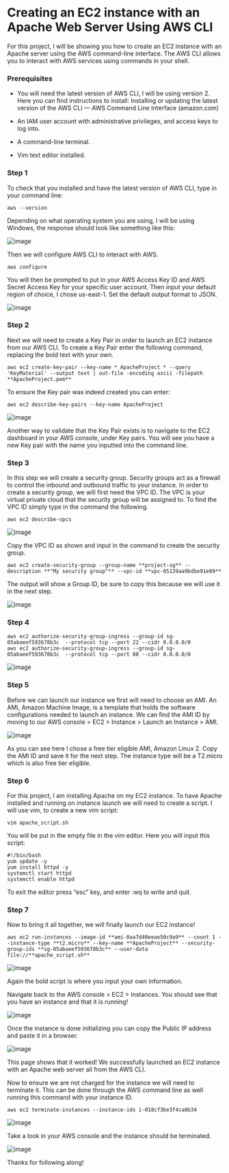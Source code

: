 # Creating an EC2 instance with an Apache Web Server Using AWS CLI

For this project, I will be showing you how to create an EC2 instance with an Apache server using the AWS command-line interface. The AWS CLI allows you to interact with AWS services using commands in your shell.


### Prerequisites
* You will need the latest version of AWS CLI, I will be using version 2. Here you can find instructions to install: Installing or updating the latest version of the AWS CLI — AWS Command Line Interface (amazon.com)

* An IAM user account with administrative privileges, and access keys to log into.

* A command-line terminal.

* Vim text editor installed.

### Step 1
To check that you installed and have the latest version of AWS CLI, type in your command line:

```
aws --version
```

Depending on what operating system you are using, I will be using Windows, the response should look like something like this:


![image](https://user-images.githubusercontent.com/115881685/217720278-f5731669-a668-4b18-bbc3-cdd3b08cf970.png)


Then we will configure AWS CLI to interact with AWS.

```
aws configure
```


You will then be prompted to put in your AWS Access Key ID and AWS Secret Access Key for your specific user account. Then input your default region of choice, I chose us-east-1. Set the default output format to JSON.


![image](https://user-images.githubusercontent.com/115881685/217720526-9a042ba3-163b-4c7f-9754-c533d3dfffa1.png)


### Step 2
Next we will need to create a Key Pair in order to launch an EC2 instance from our AWS CLI. To create a Key Pair enter the following command, replacing the bold text with your own.

```
aws ec2 create-key-pair --key-name * ApacheProject * --query 'KeyMaterial' --output text | out-file -encoding ascii -filepath **ApacheProject.pem**
```


To ensure the Key pair was indeed created you can enter:

```
aws ec2 describe-key-pairs --key-name ApacheProject
```


![image](https://user-images.githubusercontent.com/115881685/217721394-62d7d935-93e6-49e0-8a27-4c1b3d321010.png)



Another way to validate that the Key Pair exists is to navigate to the EC2 dashboard in your AWS console, under Key pairs. You will see you have a new Key pair with the name you inputted into the command line.


### Step 3

In this step we will create a security group. Security groups act as a firewall to control the inbound and outbound traffic to your instance. In order to create a security group, we will first need the VPC ID. The VPC is your virtual private cloud that the security group will be assigned to. To find the VPC ID simply type in the command the following.


```
aws ec2 describe-vpcs
```


![image](https://user-images.githubusercontent.com/115881685/217721553-d2a3a721-90c4-46e0-89cb-2af2a211da97.png)



Copy the VPC ID as shown and input in the command to create the security group.



```
aws ec2 create-security-group --group-name **project-sg** --description **"My security group"** --vpc-id **vpc-05139aa9bdbe91e09**
```


The output will show a Group ID, be sure to copy this because we will use it in the next step.


![image](https://user-images.githubusercontent.com/115881685/217722340-b23451a3-130c-4fe5-89e2-5637780e718b.png)



### Step 4



```
aws ec2 authorize-security-group-ingress --group-id sg-05abaeef593678b3c  --protocol tcp --port 22 --cidr 0.0.0.0/0
aws ec2 authorize-security-group-ingress --group-id sg-05abaeef593678b3c  --protocol tcp --port 80 --cidr 0.0.0.0/0
```



![image](https://user-images.githubusercontent.com/115881685/217722887-cb682876-e6a9-455f-a3b7-7e388f788be0.png)




### Step 5

Before we can launch our instance we first will need to choose an AMI. An AMi, Amazon Machine Image, is a template that holds the software configurations needed to launch an instance. We can find the AMI ID by moving to our AWS console > EC2 > Instance > Launch an Instance > AMI.




![image](https://user-images.githubusercontent.com/115881685/217722941-4110c2f4-d76b-4b1d-8136-aa99161dee68.png)




As you can see here I chose a free tier eligible AMI, Amazon Linux 2. Copy the AMI ID and save it for the next step. The instance type will be a T2.micro which is also free tier eligible.




### Step 6


For this project, I am installing Apache on my EC2 instance. To have Apache installed and running on instance launch we will need to create a script. I will use vim, to create a new vim script:




```
vim apache_script.sh
```


You will be put in the empty file in the vim editor. Here you will input this script:



```
#!/bin/bash
yum update -y
yum install httpd -y
systemctl start httpd
systemctl enable httpd
```



To exit the editor press “esc” key, and enter :wq to write and quit.



### Step 7

Now to bring it all together, we will finally launch our EC2 instance!


```
aws ec2 run-instances --image-id **ami-0aa7d40eeae50c9a9** --count 1 --instance-type **t2.micro** --key-name **ApacheProject** --security-group-ids **sg-05abaeef593678b3c** --user-data file://**apache_script.sh**
```



![image](https://user-images.githubusercontent.com/115881685/217723754-f00db4f2-4628-49a7-9014-c9c47525c920.png)




Again the bold script is where you input your own information.


Navigate back to the AWS console > EC2 > Instances. You should see that you have an instance and that it is running!




![image](https://user-images.githubusercontent.com/115881685/217723812-35bdd5aa-f6cf-4e04-a78a-a0fb4daf4e25.png)




Once the instance is done initializing you can copy the Public IP address and paste it in a browser.



![image](https://user-images.githubusercontent.com/115881685/217723932-ae254eca-1270-49c3-8748-ffabd2154b86.png)




This page shows that it worked! We successfully launched an EC2 instance with an Apache web server all from the AWS CLI.

Now to ensure we are not charged for the instance we will need to terminate it. This can be done through the AWS command line as well running this command with your instance ID.




```
aws ec2 terminate-instances --instance-ids i-018cf3be3f4ca0b34
```



![image](https://user-images.githubusercontent.com/115881685/217724181-60ddc363-b03b-43d7-be20-5a4717af3b0d.png)


Take a look in your AWS console and the instance should be terminated.



![image](https://user-images.githubusercontent.com/115881685/217724276-73752515-74a5-4268-bf75-345e29c75b4e.png)



Thanks for following along!








